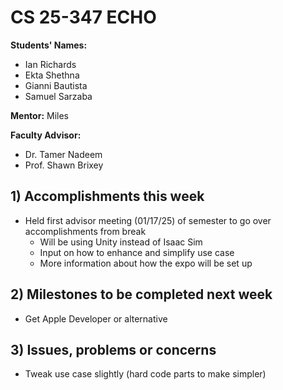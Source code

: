 # CS 25-347 ECHO

**Students' Names:**

- Ian Richards
- Ekta Shethna
- Gianni Bautista
- Samuel Sarzaba

**Mentor:** Miles

**Faculty Advisor:**

- Dr. Tamer Nadeem
- Prof. Shawn Brixey

## 1) Accomplishments this week

- Held first advisor meeting (01/17/25) of semester to go over accomplishments from break
    - Will be using Unity instead of Isaac Sim 
    - Input on how to enhance and simplify use case
    - More information about how the expo will be set up

## 2) Milestones to be completed next week

- Get Apple Developer or alternative

## 3) Issues, problems or concerns

- Tweak use case slightly (hard code parts to make simpler)

